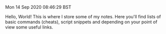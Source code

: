 Mon 14 Sep 2020 08:46:29 BST

Hello, World!
This is where I store some of my notes. Here you'll find lists of basic commands (cheats), script snippets and depending on your point of view some useful links. 
